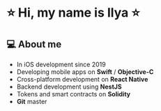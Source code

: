 # ⭐️ Hi, my name is Ilya ⭐️
## 💻 About me

- In iOS development since 2019 
- Developing mobile apps on **Swift** / **Objective-C**
- Сross-platform development on **React Native**
- Backend development using **NestJS**
- Tokens and smart contracts on **Solidity**
- **Git** master
